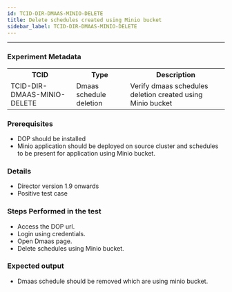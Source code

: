 ```yaml
---
id: TCID-DIR-DMAAS-MINIO-DELETE
title: Delete schedules created using Minio bucket
sidebar_label: TCID-DIR-DMAAS-MINIO-DELETE
---
```

------

### Experiment Metadata

<table>
  <tr>
    <th> TCID </th>
    <th> Type </th>
    <th> Description </th>
  </tr>
  <tr>
    <td> TCID-DIR-DMAAS-MINIO-DELETE </td>
    <td> Dmaas schedule deletion </td>
    <td> Verify dmaas schedules deletion created using Minio bucket</td>
  </tr>
</table>

### Prerequisites
- DOP should be installed
- Minio application should be deployed on source cluster and schedules to be present for application using Minio bucket.

### Details
- Director version 1.9 onwards
- Positive test case

### Steps Performed in the test

- Access the DOP url.
- Login using credentials.
- Open Dmaas page.
- Delete schedules using Minio bucket. 

### Expected output

- Dmaas schedule should be removed which are using minio bucket.